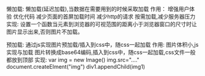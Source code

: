 懒加载: 懒加载(延迟加载),当数据在需要用到的时候采取加载
    作用：
        增强用户体验
        优化代码
        减少页面的首屏加载时间
        减少http的请求
        按需加载,减少服务器压力
    实现:
        设置一个函数当元素到浏览器的可视范围的距离小于浏览器窗口的尺寸时让图片显示出来,否则图片不加载。

预加载: 通过js实现图片预加载/插入到css中，随css一起加载
    作用:
        图片体积小,js实现与加载
        图片转换成base64编码,插入到css中，随css一起加载,css文件一般都放到顶部
    实现:
        var img = new Image()
        img.src="...."
        document.createElment("img")
        div1.appendChild(img1)